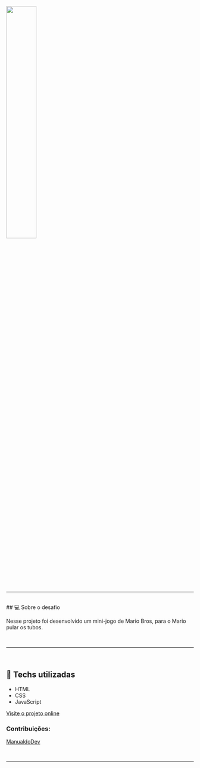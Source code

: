 <img width="40%" src="https://img.freepik.com/vetores-gratis/mundo-de-jogo-de-arcade-e-cena-de-pixel_24640-45858.jpg?w=2000">
<br><hr><br>
## 💻 Sobre o desafio

Nesse projeto foi desenvolvido um mini-jogo de Mario Bros, para o Mario pular os tubos.

<br><hr><br>
## 🚀 Techs utilizadas
- HTML
- CSS
- JavaScript

[Visite o projeto online](https://caazia.github.io/GameMarioJump/)

### Contribuições: 
[ManualdoDev](youtube.com/@manualdodev)

<br><hr><br>